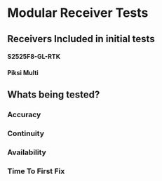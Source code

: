 # Modular Receiver Tests

## Receivers Included in initial tests	
#### S2525F8-GL-RTK
#### Piksi Multi 

## Whats being tested?
### Accuracy
### Continuity
### Availability
### Time To First Fix 



